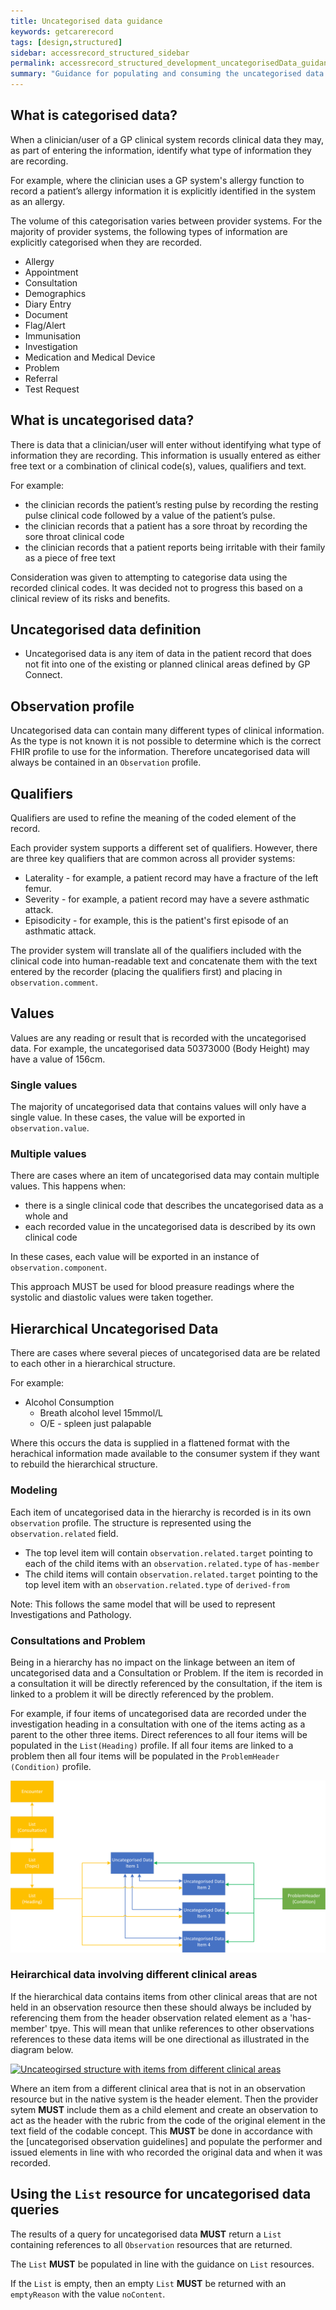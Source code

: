 ```yaml
---
title: Uncategorised data guidance
keywords: getcarerecord
tags: [design,structured]
sidebar: accessrecord_structured_sidebar
permalink: accessrecord_structured_development_uncategorisedData_guidance.html
summary: "Guidance for populating and consuming the uncategorised data from GP systems using GP Connect"
---
```


## What is categorised data? ##
When a clinician/user of a GP clinical system records clinical data they may, as part of entering the information, identify what type of information they are recording.

For example, where the clinician uses a GP system's allergy function to record a patient’s allergy information it is explicitly identified in the system as an allergy.

The volume of this categorisation varies between provider systems. For the majority of provider systems, the following types of information are explicitly categorised when they are recorded.
* Allergy
* Appointment
* Consultation
* Demographics
* Diary Entry
* Document
* Flag/Alert
* Immunisation
* Investigation
* Medication and Medical Device
* Problem
* Referral
* Test Request

## What is uncategorised data? ##
There is data that a clinician/user will enter without identifying what type of information they are recording. This information is usually entered as either free text or a combination of clinical code(s), values, qualifiers and text.

For example:
* the clinician records the patient’s resting pulse by recording the resting pulse clinical code followed by a value of the patient’s pulse.
* the clinician records that a patient has a sore throat by recording the sore throat clinical code
* the clinician records that a patient reports being irritable with their family as a piece of free text

Consideration was given to attempting to categorise data using the recorded clinical codes. It was decided not to progress this based on a clinical review of its risks and benefits.

## Uncategorised data definition ## 

* Uncategorised data is any item of data in the patient record that does not fit into one of the existing or planned clinical areas defined by GP Connect.

## Observation profile ##

Uncategorised data can contain many different types of clinical information. As the type is not known it is not possible to determine which is the correct FHIR profile to use for the information. Therefore uncategorised data will always be contained in an `Observation` profile.

## Qualifiers ##

Qualifiers are used to refine the meaning of the coded element of the record.

Each provider system supports a different set of qualifiers. However, there are three key qualifiers that are common across all provider systems:

* Laterality - for example, a patient record may have a fracture of the left femur.
* Severity - for example, a patient record may have a severe asthmatic attack.
* Episodicity - for example, this is the patient's first episode of an asthmatic attack.

The provider system will translate all of the qualifiers included with the clinical code into human-readable text and concatenate them with the text entered by the recorder (placing the qualifiers first) and placing in `observation.comment`.

## Values ##

Values are any reading or result that is recorded with the uncategorised data. For example, the uncategorised data 50373000 (Body Height) may have a value of 156cm.

### Single values ###
The majority of uncategorised data that contains values will only have a single value. In these cases, the value will be exported in `observation.value`.

### Multiple values ###
There are cases where an item of uncategorised data may contain multiple values. This happens when:
* there is a single clinical code that describes the uncategorised data as a whole
and
* each recorded value in the uncategorised data is described by its own clinical code

In these cases, each value will be exported in an instance of `observation.component`.

This approach MUST be used for blood preasure readings where the systolic and diastolic values were taken together.

## Hierarchical Uncategorised Data ##
There are cases where several pieces of uncategorised data are be related to each other in a hierarchical structure. 

For example: 
* Alcohol Consumption
    * Breath alcohol level 15mmol/L
    * O/E - spleen just palapable

Where this occurs the data is supplied in a flattened format with the herachical information made available to the consumer system if they want to rebuild the hierarchical structure.

### Modeling ###

Each item of uncategorised data in the hierarchy is recorded is in its own `observation` profile. The structure is represented using the `observation.related` field.

* The top level item will contain `observation.related.target` pointing to each of the child items with an `observation.related.type` of `has-member` 
* The child items will contain `observation.related.target` pointing to the top level item with an `observation.related.type` of `derived-from`

Note: This follows the same model that will be used to represent Investigations and Pathology.

### Consultations and Problem ###

Being in a hierarchy has no impact on the linkage between an item of uncategorised data and a Consultation or Problem. If the item is recorded in a consultation it will be directly referenced by the consultation, if the item is linked to a problem it will be directly referenced by the problem.

For example, if four items of uncategorised data are recorded under the investigation heading in a consultation with one of the items acting as a parent to the other three items. Direct references to all four items will be populated in the `List(Heading)` profile. If all four items are linked to a problem then all four items will be populated in the `ProblemHeader (Condition)` profile.

<a href="images/access_structured/Uncategorised_Structure.png"><IMG src="images/access_structured/Uncategorised_Structure.png" alt="Uncateogirsed Structure" style="max-width:100%;max-height:100%;"></a>

### Heirarchical data involving different clinical areas

If the hierarchical data contains items from other clinical areas that are not held in an observation resource then these should always be included by referencing them from the header observation related element as a 'has-member' tpye. This will mean that unlike references to other observations references to these data items will be one directional as illustrated in the diagram below.

<a href="images/access_structured/Uncategorised_Structure1.png"><IMG src="images/access_structured/Uncategorised_Structure1.png" alt="Uncateogirsed structure with items from different clinical areas" style="max-width:100%;max-height:100%;"></a>
   
Where an item from a different clinical area that is not in an observation resource but in the native system is the header element. Then the provider sytem **MUST** include them as a child element and create an observation to act as the header with the rubric from the code of the original element in the text field of the codable concept. This **MUST** be done in accordance with the [uncategorised observation guidelines] and populate the performer and issued elements in line with who recorded the original data and when it was recorded.

## Using the `List` resource for uncategorised data queries

The results of a query for uncategorised data **MUST** return a `List` containing references to all `Observation` resources that are returned.

The `List` **MUST** be populated in line with the guidance on `List` resources.

If the `List` is empty, then an empty `List` **MUST** be returned with an `emptyReason` with the value `noContent`.


